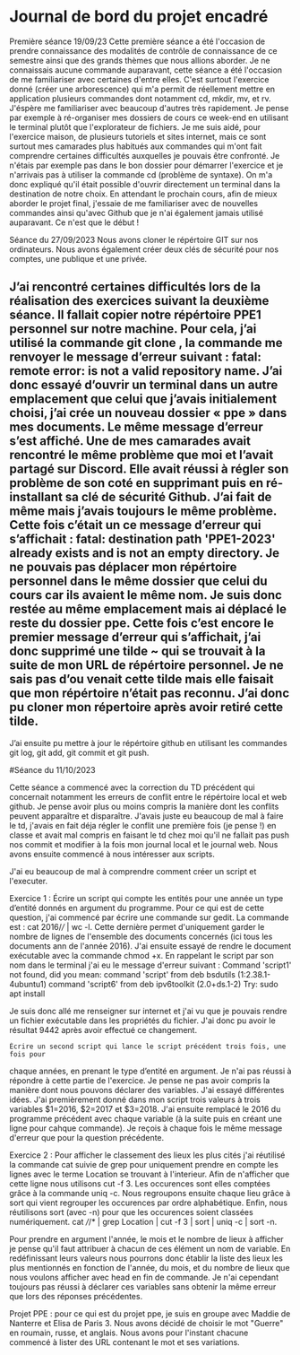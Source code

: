 # Journal de bord du projet encadré

Première séance 19/09/23
Cette première séance a été l'occasion de prendre connaissance des modalités de contrôle de connaissance de ce semestre ainsi que des grands thèmes que nous allions aborder. Je ne connaissais aucune commande auparavant, cette séance a été l'occasion de me familiariser avec certaines d'entre elles. C'est surtout l'exercice donné (créer une arborescence) qui m'a permit de réellement mettre en application plusieurs  commandes dont notamment cd, mkdir, mv, et rv. J'éspère me familiariser avec beaucoup d'autres très rapidement. Je pense par exemple à ré-organiser mes dossiers de cours ce week-end en utilisant le terminal plutôt que l'explorateur de fichiers. Je me suis aidé, pour l'exercice maison, de plusieurs tutoriels et sites internet, mais ce sont surtout mes camarades plus habitués aux commandes qui m'ont fait comprendre certaines difficultés auxquelles je pouvais être confronté. Je n'étais par exemple pas dans le bon dossier pour démarrer l'exercice et je n'arrivais pas à utiliser la commande cd (problème de syntaxe). On m'a donc expliqué qu'il était possible d'ouvrir directement un terminal dans la destination de notre choix. En attendant le prochain cours, afin de mieux aborder le projet final, j'essaie de me familiariser avec de nouvelles commandes ainsi qu'avec Github que je n'ai également jamais utilisé auparavant. Ce n'est que le début !

Séance du 27/09/2023
Nous avons cloner le répértoire GIT sur nos ordinateurs. Nous avons également créer deux clés de sécurité pour nos comptes, une publique et une privée.

## J’ai rencontré certaines difficultés lors de la réalisation des exercices suivant la deuxième séance. Il fallait copier notre répértoire PPE1 personnel sur notre machine. Pour cela, j’ai utilisé la commande git clone <URL>, la commande me renvoyer le message d’erreur suivant : fatal: remote error: is not a valid repository name. J’ai donc essayé d’ouvrir un terminal dans un autre emplacement que celui que j’avais initialement choisi, j’ai crée un nouveau dossier « ppe » dans mes documents. Le même message d’erreur s’est affiché. Une de mes camarades avait rencontré le même problème que moi et l’avait partagé sur Discord. Elle avait réussi à régler son problème de son coté en supprimant puis en ré-installant sa clé de sécurité Github. J’ai fait de même mais j’avais toujours le même problème. Cette fois c’était un ce message d’erreur qui s’affichait : fatal: destination path 'PPE1-2023' already exists and is not an empty directory. Je ne pouvais pas déplacer mon répértoire personnel dans le même dossier que celui du cours car ils avaient le même nom. Je suis donc restée au même emplacement mais ai déplacé le reste du dossier ppe. Cette fois c’est encore le premier message d’erreur qui s’affichait, j’ai donc supprimé une tilde ~ qui se trouvait à la suite de mon URL de répértoire personnel. Je ne sais pas d’ou venait cette tilde mais elle faisait que mon répértoire n’était pas reconnu. J’ai donc pu cloner mon répertoire après avoir retiré cette tilde.
J’ai ensuite pu mettre à jour le répértoire github en utilisant les commandes git log, git add, git commit et git push. 

#Séance du 11/10/2023

Cette séance a commencé avec la correction du TD précédent qui concernait notamment les erreurs de conflit entre le répértoire local et web github. Je pense avoir plus ou moins compris la manière dont les conflits peuvent apparaître et disparaître. J'avais juste eu beaucoup de mal à faire le td, j'avais en fait déja régler le conflit une première fois (je pense !) en classe et avait mal compris en faisant le td chez moi qu'il ne fallait pas push nos commit et modifier à la fois mon journal local et le journal web. Nous avons ensuite commencé à nous intéresser aux scripts.

J'ai eu beaucoup de mal à comprendre comment créer un script et l'executer.

Exercice 1 :
    Écrire un script qui compte les entités pour une année un type d’entité donnés
en argument du programme.
Pour ce qui est de cette question, j'ai commencé par écrire une commande sur gedit. La commande est : cat 2016/*/* | wc -l. Cette dernière permet d'uniquement garder le nombre de lignes de l'ensemble des documents concernés (ici tous les documents ann de l'année 2016). J'ai ensuite essayé de rendre le document exécutable avec la commande chmod +x. En rappelant le script par son nom dans le terminal j'ai eu le message d'erreur suivant : Command 'script1' not found, did you mean:
  command 'script' from deb bsdutils (1:2.38.1-4ubuntu1)
  command 'script6' from deb ipv6toolkit (2.0+ds.1-2)
Try: sudo apt install <deb name>

Je suis donc allé me renseigner sur internet et j'ai vu que je pouvais rendre un fichier exécutable dans les propriétés du fichier. J'ai donc pu avoir le résultat 9442 après avoir effectué ce changement.

    Écrire un second script qui lance le script précédent trois fois, une fois pour
chaque années, en prenant le type d’entité en argument.
Je n'ai pas réussi à répondre à cette partie de l'exercice.
Je pense ne pas avoir compris la manière dont nous pouvons déclarer des variables. J'ai essayé différentes idées. J'ai premièrement donné dans mon script trois valeurs à trois variables $1=2016, $2=2017 et $3=2018. J'ai ensuite remplacé le 2016 du programme précédent avec chaque variable (à la suite puis en créant une ligne pour cahque commande). Je reçois à chaque fois le même message d'erreur que pour la question précédente.

Exercice 2 :
Pour afficher le classement des lieux les plus cités j'ai réutilisé la commande cat suivie de grep pour uniquement prendre en compte les lignes avec le terme Location se trouvant à l'interieur. Afin de n'afficher que cette ligne nous utilisons cut -f 3. Les occurences sont elles comptées grâce à la commande uniq -c. Nous regroupons ensuite chaque lieu grâce à sort qui vient regrouper les occurences par ordre alphabétique. Enfin, nous réutilisons sort (avec -n) pour que les occurences soient classées numériquement. cat */*/* | grep Location | cut -f 3 | sort | uniq -c | sort -n.

Pour prendre en argument l'année, le mois et le nombre de lieux à afficher je pense qu'il faut attribuer à chacun de ces élément un nom de variable. En redéfinissant leurs valeurs nous pourrons donc établir la liste des lieux les plus mentionnés en fonction de l'année, du mois, et du nombre de lieux que nous voulons afficher avec head en fin de commande. Je n'ai cependant toujours pas réussi à déclarer ces variables sans obtenir la même erreur que lors des réponses précédentes.

Projet PPE : pour ce qui est du projet ppe, je suis en groupe avec Maddie de Nanterre et Elisa de Paris 3. Nous avons décidé de choisir le mot "Guerre" en roumain, russe, et anglais. Nous avons pour l'instant chacune commencé à lister des URL contenant le mot et ses variations.



